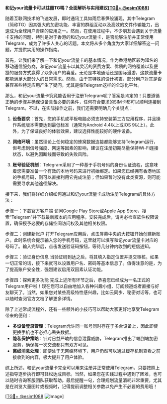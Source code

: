 **和记your流量卡可以註冊TG嗎？全面解析与实用建议[[TG💪+ @esim1088](https://t.me/s/esim1088)]**

随着互联网技术的飞速发展，即时通讯工具如雨后春笋般涌现，其中Telegram（简称TG）因其强大的加密功能、丰富的群组互动以及高效的文件传输能力，迅速成为全球用户青睐的应用之一。然而，在使用过程中，不少朋友会遇到关于流量卡支持的问题，特别是对于香港的和记your流量卡，是否能够注册并正常使用Telegram，成为了许多人关心的话题。本文将从多个角度为大家详细解答这一问题，并提供实用的操作指南。

首先，让我们来了解一下和记your流量卡的基本情况。作为香港地区较为知名的移动通信服务商，和记your流量卡以其灵活的资费方案、优质的网络覆盖以及便捷的服务方式赢得了众多用户的喜爱。无论是本地通话还是国际漫游，这款流量卡都能满足大部分人的日常需求。然而，由于其特殊的设计初衷，部分用户对其是否兼容某些特定应用产生了疑问，尤其是像Telegram这样的全球化平台。

那么，和记your流量卡究竟能否用于注册Telegram呢？答案是肯定的！只要遵循正确的步骤并确保设备具备必要的条件，任何符合要求的SIM卡都可以顺利连接到Telegram。不过，在实际操作之前，我们还需要明确几个关键点：

1. **设备要求**：首先，您的手机或平板电脑必须支持安装第三方应用程序，并且操作系统版本需要达到最低标准（通常为Android 4.4以上或iOS 9以上）。此外，为了保证良好的体验效果，建议选择性能较好的硬件设备。
   
2. **网络环境**：虽然理论上任何稳定的蜂窝数据连接都能够支持Telegram运行，但考虑到信号强度、网速等因素的影响，建议在注册初期尽量保持Wi-Fi连接状态，以避免因断线而导致的失败风险。

3. **账号验证机制**：Telegram采用了一种基于手机号码的身份认证流程，这意味着您需要准备一个有效的本地号码来进行初始绑定。如果您已经拥有香港地区的手机号码，则可以直接利用它完成注册；但如果暂时没有此类资源，则可能需要寻求其他途径解决。

接下来，我们将详细介绍如何通过和记your流量卡成功注册Telegram的具体方法：

步骤一：下载官方客户端
访问Google Play Store或Apple App Store，搜索“Telegram”并下载最新版本的应用程序。安装完成后，请务必检查软件权限设置，确保授予必要的存储空间访问权及其他相关权限。

步骤二：创建新账户
打开Telegram应用后，点击屏幕中央的大按钮开始创建新账户。此时系统会提示输入您的手机号码，这里就可以填写和记your流量卡对应的号码了。输入完毕后，点击发送验证码按钮，等待几分钟内收到的短信通知。

步骤三：验证身份信息
当验证码到达之后，将其填入指定位置并提交审核。如果一切正常的话，接下来就可以设置用户名、密码等基本信息了。值得注意的是，为了提高账户安全性，强烈建议启用双因素认证功能。

步骤四：探索更多功能
完成上述所有环节之后，恭喜您已经成为一名正式的Telegram用户啦！现在您可以自由地加入各种兴趣小组、订阅频道或者直接与好友聊天了。当然，如果您对某些高级特性感兴趣，比如云同步、秘密对话等，也可以随时查阅官方文档了解更多详情。

除了上述常规流程外，还有一些额外的小技巧可以帮助大家更好地享受Telegram带来的便利：

- **多设备登录管理**：Telegram允许同一账号同时存在于多台设备上，因此即使更换手机也不必担心丢失数据。
- **隐私保护策略**：针对日益严峻的信息泄露威胁，Telegram推出了端到端加密服务，确保每一次交流都只有双方可见。
- **离线消息处理**：即便处于无网络环境下，用户仍然可以通过缓存机制查看之前接收到的内容，极大提升了用户体验。

综上所述，和记your流量卡完全可以用来注册并正常使用Telegram，只要按照上述指导逐步执行即可轻松达成目标。当然，如果您在实践过程中遇到了困难，也可以随时咨询客服团队获取帮助。最后提醒一句，合理规划流量消耗非常重要，尤其是在浏览大量图片或视频时，记得提前调整相关参数以免产生不必要的费用哦！

[[TG💪+ @esim1088](https://t.me/s/esim1088) ![Image](https://i.postimg.cc/4NQfJmqS/Snipaste-2025-05-13-00-14-12.png)]